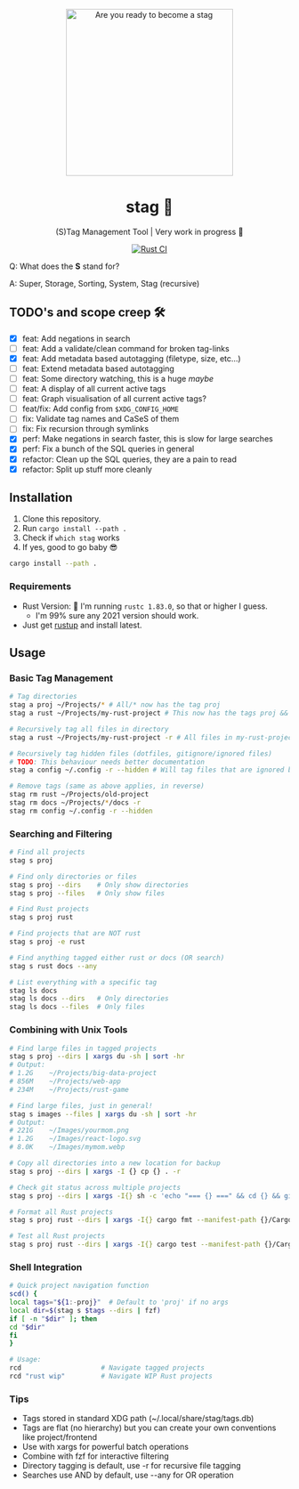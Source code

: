 <p align="center">
    <img width="300" src="https://c.tenor.com/r5c67WCHZZcAAAAC/tenor.gif" alt="Are you ready to become a stag">
    <h1 align="center">stag 🦌</h1>
</p>
<p align="center">
    (S)Tag Management Tool | Very work in progress 🚧
</p>
<p align="center">
    <a href="https://github.com/lnus/stag/actions/workflows/rust.yml">
        <img src="https://github.com/lnus/stag/actions/workflows/rust.yml/badge.svg" alt="Rust CI">
    </a> <!-- look ma, CI! -->
</p>

Q: What does the **S** stand for?

A: Super, Storage, Sorting, System, Stag (recursive)

## TODO's and scope creep 🛠️

- [x] feat: Add negations in search
- [ ] feat: Add a validate/clean command for broken tag-links
- [x] feat: Add metadata based autotagging (filetype, size, etc...)
- [ ] feat: Extend metadata based autotagging
- [ ] feat: Some directory watching, this is a huge _maybe_
- [ ] feat: A display of all current active tags
- [ ] feat: Graph visualisation of all current active tags?
- [ ] feat/fix: Add config from `$XDG_CONFIG_HOME`
- [ ] fix: Validate tag names and CaSeS of them
- [ ] fix: Fix recursion through symlinks
- [x] perf: Make negations in search faster, this is slow for large searches
- [x] perf: Fix a bunch of the SQL queries in general
- [x] refactor: Clean up the SQL queries, they are a pain to read
- [x] refactor: Split up stuff more cleanly

## Installation

1. Clone this repository.
2. Run `cargo install --path .`
3. Check if `which stag` works
4. If yes, good to go baby 😎

```bash
cargo install --path .
```

### Requirements

- Rust Version: 🤔 I'm running `rustc 1.83.0`, so that or higher I guess.
  - I'm 99% sure any 2021 version should work.
- Just get [rustup](https://rustup.rs/) and install latest.

## Usage

### Basic Tag Management

```bash
# Tag directories
stag a proj ~/Projects/* # All/* now has the tag proj
stag a rust ~/Projects/my-rust-project # This now has the tags proj && rust

# Recursively tag all files in directory
stag a rust ~/Projects/my-rust-project -r # All files in my-rust-project now have the tag rust

# Recursively tag hidden files (dotfiles, gitignore/ignored files)
# TODO: This behaviour needs better documentation
stag a config ~/.config -r --hidden # Will tag files that are ignored by default

# Remove tags (same as above applies, in reverse)
stag rm rust ~/Projects/old-project
stag rm docs ~/Projects/*/docs -r
stag rm config ~/.config -r --hidden
```

### Searching and Filtering

```bash
# Find all projects
stag s proj

# Find only directories or files
stag s proj --dirs    # Only show directories
stag s proj --files   # Only show files

# Find Rust projects
stag s proj rust

# Find projects that are NOT rust
stag s proj -e rust

# Find anything tagged either rust or docs (OR search)
stag s rust docs --any

# List everything with a specific tag
stag ls docs
stag ls docs --dirs   # Only directories
stag ls docs --files  # Only files
```

### Combining with Unix Tools

```bash
# Find large files in tagged projects
stag s proj --dirs | xargs du -sh | sort -hr
# Output:
# 1.2G    ~/Projects/big-data-project
# 856M    ~/Projects/web-app
# 234M    ~/Projects/rust-game

# Find large files, just in general!
stag s images --files | xargs du -sh | sort -hr
# Output:
# 221G    ~/Images/yourmom.png
# 1.2G    ~/Images/react-logo.svg
# 8.0K    ~/Images/mymom.webp

# Copy all directories into a new location for backup
stag s proj --dirs | xargs -I {} cp {} . -r

# Check git status across multiple projects
stag s proj --dirs | xargs -I{} sh -c 'echo "=== {} ===" && cd {} && git status'

# Format all Rust projects
stag s proj rust --dirs | xargs -I{} cargo fmt --manifest-path {}/Cargo.toml

# Test all Rust projects
stag s proj rust --dirs | xargs -I{} cargo test --manifest-path {}/Cargo.toml
```

### Shell Integration

```bash
# Quick project navigation function
scd() {
local tags="${1:-proj}"  # Default to 'proj' if no args
local dir=$(stag s $tags --dirs | fzf)
if [ -n "$dir" ]; then
cd "$dir"
fi
}

# Usage:
rcd                    # Navigate tagged projects
rcd "rust wip"         # Navigate WIP Rust projects
```

### Tips

- Tags stored in standard XDG path (~/.local/share/stag/tags.db)
- Tags are flat (no hierarchy) but you can create your own conventions like project/frontend
- Use with xargs for powerful batch operations
- Combine with fzf for interactive filtering
- Directory tagging is default, use -r for recursive file tagging
- Searches use AND by default, use --any for OR operation
